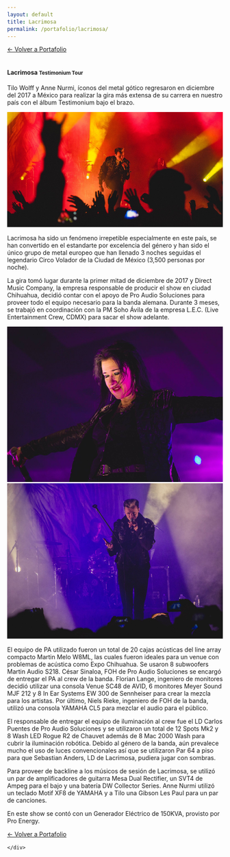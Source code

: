 ```yaml
---
layout: default
title: Lacrimosa
permalink: /portafolio/lacrimosa/
---
```



<div class="py-5">
  <div class="container">
    <div class="px-5">
      <a href="/portafolio">← Volver a Portafolio</a>
      <br><br>
      <h4 class="sect-title">
        Lacrimosa
        <small>Testimonium Tour</small>
      </h4>
      <p class="lead">
        Tilo Wolff y Anne Nurmi, íconos del metal gótico regresaron en diciembre del 2017 a México para realizar la gira más extensa de su carrera en nuestro país con el álbum Testimonium bajo el brazo.
      </p>
      <div class="row pb-5">
        <img class="img-fluid center-block" src="/assets/images/portafolio/lacrimosa/1.png">
      </div>
      <p class="lead">
        Lacrimosa ha sido un fenómeno irrepetible especialmente en este país, se han convertido en el estandarte por excelencia del género y han sido el único grupo de metal europeo que han llenado 3 noches seguidas el legendario Circo Volador de la Ciudad de México (3,500 personas por noche).
      </p>
      <p class="lead">
        La gira tomó lugar durante la primer mitad de diciembre de 2017 y Direct Music Company, la empresa responsable de producir el show en ciudad Chihuahua, decidió contar con el apoyo de Pro Audio Soluciones para proveer todo el equipo necesario para la banda alemana. Durante 3 meses, se trabajó en coordinación con la PM Soho Ávila de la empresa L.E.C. (Live Entertainment Crew, CDMX) para sacar el show adelante.
      </p>
      <div class="row py-5">
        <div class="col-sm-6">
          <img class="img-fluid" src="/assets/images/portafolio/lacrimosa/2.png">
        </div>
        <div class="col-sm-6">
          <img class="img-fluid" src="/assets/images/portafolio/lacrimosa/3.png">
        </div>
      </div>
      <p class="lead">
        El equipo de PA utilizado fueron un total de 20 cajas acústicas del line array compacto Martin Melo W8ML, las cuales fueron ideales para un venue con problemas de acústica como Expo Chihuahua. Se usaron 8 subwoofers Martin Audio S218. César Sinaloa, FOH de Pro Audio Soluciones se encargó de entregar el PA al crew de la banda. Florian Lange, ingeniero de monitores decidió utilizar una consola Venue SC48 de AVID, 6 monitores Meyer Sound MJF 212 y 8 In Ear Systems EW 300 de Sennheiser para crear la mezcla para los artistas. Por último, Niels Rieke, ingeniero de FOH de la banda, utilizó una consola YAMAHA CL5 para mezclar el audio para el público.
      </p>
      <p class="lead">
        El responsable de entregar el equipo de iluminación al crew fue el LD Carlos Puentes de Pro Audio Soluciones y se utilizaron un total de 12 Spots Mk2 y 8 Wash LED Rogue R2 de Chauvet además de 8 Mac 2000 Wash para cubrir la iluminación robótica. Debido al género de la banda, aún prevalece mucho el uso de luces convencionales así que se utilizaron Par 64 a piso para que Sebastian Anders, LD de Lacrimosa, pudiera jugar con sombras.
      </p>
      <p class="lead">
        Para proveer de backline a los músicos de sesión de Lacrimosa, se utilizó un par de amplificadores de guitarra Mesa Dual Rectifier, un SVT4 de Ampeg para el bajo y una batería DW Collector Series. Anne Nurmi utilizó un teclado Motif XF8 de YAMAHA y a Tilo una Gibson Les Paul para un par de canciones.
      </p>
      <p class="lead">En este show se contó con un Generador Eléctrico de 150KVA, provisto por Pro Energy.</p>
      <div class="text-center py-5">
        <a class="btn btn-primary" href="/portafolio">← Volver a Portafolio</a>
      </div>


    </div>
  </div>
</div>
